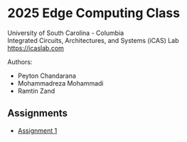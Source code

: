 # 2025 Edge Computing Class

University of South Carolina - Columbia  
Integrated Circuits, Architectures, and Systems (iCAS) Lab  
https://icaslab.com

Authors:

- Peyton Chandarana
- Mohammadreza Mohammadi
- Ramtin Zand

## Assignments

- [Assignment 1](./assignment1/)
<!-- - [Assignment 2](./assignment2/) -->
